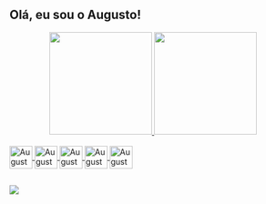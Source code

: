 ## Olá, eu sou o Augusto! 

<div align="center">
  <a href="https://github.com/Augusto-c-s">
  <img height="180em" src="https://github-readme-stats.vercel.app/api?username=Augusto-c-s&show_icons=true&theme=aura">
  <img height="180em" src="https://github-readme-stats.vercel.app/api/top-langs/?username=Augusto-c-s&layout=compact">
</div>

 <div style="display: inline_block"><br>
   <img align="center" alt="Augusto-Android" height="40" width="40" src="https://cdn.jsdelivr.net/gh/devicons/devicon/icons/android/android-original.svg">
   <img align="center" alt="Augusto-Java" height="40" width="40" src="https://cdn.jsdelivr.net/gh/devicons/devicon/icons/java/java-original.svg">
   <img align="center" alt="Augusto-Kotlin" height="40" width="40" src="https://cdn.jsdelivr.net/gh/devicons/devicon/icons/kotlin/kotlin-original.svg">
   <img align="center" alt="Augusto-Python" height="40" width="40" src="https://cdn.jsdelivr.net/gh/devicons/devicon/icons/python/python-original.svg">
   <img align="center" alt="Augusto-Jupyter" height="40" width="40" src="https://cdn.jsdelivr.net/gh/devicons/devicon/icons/jupyter/jupyter-original-wordmark.svg">
   
 </div>
  
  ##
 
 <div>
   <a href="https://www.linkedin.com/in/augusto-cesar-scafi-b4b18610b" target="_blank"><img src="https://img.shields.io/badge/-LinkedIn-%230077B5?style=for-the-badge&logo=linkedin&logoColor=white" target="_blank"></a>
   
 </div>  

